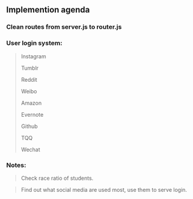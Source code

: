 ## Implemention agenda
### Clean routes from server.js to router.js

### User login system:
>Instagram
>
>Tumblr
>
>Reddit
>
>Weibo
>
>Amazon
>
>Evernote
>
>Github
>
>TQQ
>
>Wechat

### Notes:
>Check race ratio of students.

>Find out what social media are used most, use them to serve login.